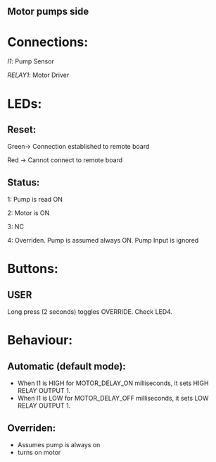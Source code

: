 Motor pumps side
--- 
# Connections:
*I1*: Pump Sensor

*RELAY1*: Motor Driver

# LEDs:
## Reset: 
  Green-> Connection established to remote board

  Red -> Cannot connect to remote board

## Status:
1: Pump is read ON

2: Motor is ON

3: NC

4: Overriden. Pump is assumed always ON. Pump Input is ignored

# Buttons:
## USER
Long press (2 seconds) toggles OVERRIDE. Check LED4.

# Behaviour:
## Automatic (default mode):

- When I1 is HIGH for MOTOR_DELAY_ON milliseconds, it sets HIGH RELAY OUTPUT 1.
- When I1 is LOW for MOTOR_DELAY_OFF milliseconds, it sets LOW RELAY OUTPUT 1.

## Overriden:
- Assumes pump is always on
- turns on motor
 
